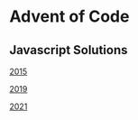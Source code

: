 # Advent of Code

## Javascript Solutions

[2015](https://github.com/DavidPesta/AdventOfCode/tree/main/javascript/2015)

[2019](https://github.com/DavidPesta/AdventOfCode/tree/main/javascript/2019)

[2021](https://github.com/DavidPesta/AdventOfCode/tree/main/javascript/2021)